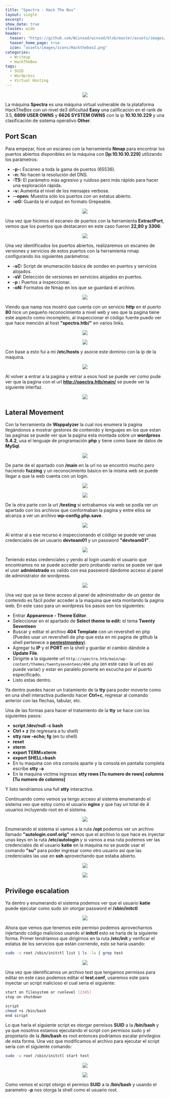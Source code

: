 ```yaml
---
title: "Spectra - Hack The Box"
layout: single
excerpt:
show_date: true
classes: wide
header:
  teaser: "https://github.com/Wiinsad/winsad/blob/master/assets/images/machines/HTB/spectra/data/Spectra.jpg?raw=true"
  teaser_home_page: true
  icon: "assets/images/icons/Hackthebox2.png"
categories:
  - Writeup
  - HackTheBox
tags:
  - SUID
  - Wordpress
  - Virtual Hosting
---
```


<p align="center">
<img src="https://raw.githubusercontent.com/Wiinsad/winsad/master/assets/images/machines/HTB/spectra/data/SpectraHTB.png">
</p>

La máquina **Spectra** es una máquina virtual vulnerable de la plataforma HackTheBox con un nivel de3 dificultad **Easy** una calificación en el rank de 3.5, **6899 USER OWNS** y **6626 SYSTEM OWNS** con la ip **10.10.10.229** y una clasificación de sistema operativo **Other**.

## Port Scan

Para empezar, hice un escaneo con la herramienta **Nmap** para encontrar los puertos abiertos disponibles en la máquina con **[Ip:10.10.10.229]** utilizando los parámetros:
  - **-p-:**    Escaneo a toda la gama de puertos (65536).
  - **-n:**     No hacen la resolución del DNS.
  - **-T5:**    El parámetro más agresivo y ruidoso pero más rápido para hacer una exploración rápida.
  - **-v:**     Aumenta el nivel de los mensajes verbose.
  - **--open:** Muestra sólo los puertos con un estatus abierto.
  - **-oG:**    Guarda la el output en formato Grepeable.

  <p align="center">
  <img src="https://github.com/Wiinsad/winsad/blob/master/assets/images/machines/HTB/spectra/scan/ScanPorts.png?raw=true">
  </p>


  Una vez que hicimos el escaneo de puertos con la herramienta **ExtractPort**, vemos que los puertos que destacaron en este caso fueron **22,80 y 3306**:

  <p align="center">
  <img src="https://raw.githubusercontent.com/Wiinsad/winsad/master/assets/images/machines/HTB/spectra/scan/Ports.png">
  </p>


  Una vez identificados los puertos abiertos, realizaremos un escaneo de versiones y servicios de estos puertos con la herramienta nmap configurando los siguientes parámetros:

  - **-sC:** Script de enumeración básica de sondeo en puertos y servicios alojados.
  - **-sV:** Detección de versiones en servicios alojados en puertos.
  - **-p :** Puertos a inspeccionar.
  - **-oN:** Formatos de Nmap en los que se guardará el archivo.

  <p align="center">
  <img src="https://raw.githubusercontent.com/Wiinsad/winsad/master/assets/images/machines/HTB/spectra/scan/PortsServ.png">
  </p>

  Viendo que namp nos mostró que cuenta con un servicio **http** en el puerto **80** hice un pequeño reconocimiento a nivel web y veo que la pagina tiene este aspecto como incompleto, al inspeccionar el código fuente puedo ver que hace mención al host **"spectra.htb/"** en varios links.

  <p align="center">
  <img src="https://raw.githubusercontent.com/Wiinsad/winsad/master/assets/images/machines/HTB/spectra/scan/web1.png">
  </p>

  <p align="center">
  <img src="https://raw.githubusercontent.com/Wiinsad/winsad/master/assets/images/machines/HTB/spectra/scan/web2.png">
  </p>

  Con base a esto fui a mi **/etc/hosts** y asocie este dominio con la ip de la maquina.

  <p align="center">
  <img src="https://raw.githubusercontent.com/Wiinsad/winsad/master/assets/images/machines/HTB/spectra/scan/etecejost.png">
  </p>

  Al volver a entrar a la pagina y entrar a esos host se puede ver como pude ver que la pagina con el url **http://spectra.htb/main/** se puede ver la siguiente interfaz.

  <p align="center">
  <img src="https://raw.githubusercontent.com/Wiinsad/winsad/master/assets/images/machines/HTB/spectra/scan/web3.png">
  </p>

## Lateral Movement

  Con la herramienta de **Wappalyzer** la cual nos enumera la pagina llegándonos a mostrar gestores de contenido y lenguajes en los que estan las paginas se puede ver que la pagina esta montada sobre un **wordpress 5.4.2**, usa el lenguaje de programación **php** y tiene como base de datos de **MySql**.

  <p align="center">
  <img src="https://raw.githubusercontent.com/Wiinsad/winsad/master/assets/images/machines/HTB/spectra/scan/wappa.png">
  </p>

  De parte de el apartado con **/main** en la url no se encontró mucho pero haciendo **fuzzing** y un reconocimiento básico en la misma web se puede llegar a que la web cuenta con un login.

  <p align="center">
  <img src="https://raw.githubusercontent.com/Wiinsad/winsad/master/assets/images/machines/HTB/spectra/scan/wp-l.png">
  </p>

  <p align="center">
  <img src="https://raw.githubusercontent.com/Wiinsad/winsad/master/assets/images/machines/HTB/spectra/scan/wp-lo.png">
  </p>

  De la otra parte con la url **/testing** si entrabamos via web se podía ver un apartado con los archivos que conformaban la pagina y entre ellos se alcanza a ver un archivo **wp-config.php.save**.

  <p align="center">
  <img src="https://raw.githubusercontent.com/Wiinsad/winsad/master/assets/images/machines/HTB/spectra/scan/wp.png">
  </p>

  Al entrar al a ese recurso e inspeccionando el código se puede ver unas credenciales de un usuario **devteam01** y un password **"devteam01"**.

  <p align="center">
  <img src="https://raw.githubusercontent.com/Wiinsad/winsad/master/assets/images/machines/HTB/spectra/intrusion/cred.png">
  </p>

  Teniendo estas credenciales y yendo al login usando el usuario que encontramos no se puede acceder pero probando varios se puede ver que el user **administrado** es valido con esa password dándome acceso al panel de administrator de wordpress.

  <p align="center">
  <img src="https://raw.githubusercontent.com/Wiinsad/winsad/master/assets/images/machines/HTB/spectra/intrusion/panel.png">
  </p>

  Una vez que ya se tiene acceso al panel de administrador de un gestor de contenido es fácil poder acceder a la maquina que esta montando la pagina web. En este caso para un wordpress los pasos son los siguientes:

  - Entrar **Appearence - Theme Editor**.
  - Seleccionar en el apartado de **Select theme to edit:** el tema **Twenty Seventeen**
  - Buscar y editar el archivo **404 Template** con un revershell en php (Puedes usar un revershell de php que esta en mi pagina de github la shell pertenece a **[pentestmonkey](https://github.com/Wiinsad/Pentest/blob/main/Shell/reverShell.php)**).
  - Agregar tu **IP** y el **PORT** en la shell y guardar el cambio dándole a **Update File**.
  - Dirigirte a la siguiente url ```http://spectra.htb/main/wp-content/themes/twentyseventeen/404.php``` (en este caso la url es así puede variar) y estar en paralelo ponerte en escucha por el puerto especificado.
  - Listo estas dentro.


  Ya dentro puedes hacer un tratamiento de la **tty** para poder moverte como en una shell interactiva pudiendo hacer **Ctrl+c**, regresar al comando anterior con las flechas, tabular, etc.

  Una de las formas para hacer el tratamiento de la **tty** se hace con los siguientes pasos:
  - **script /dev/null -c bash**
  - **Ctrl + z** (te regresara a tu shell)
  - **stty raw -echo; fg** (en tu shell)
  - **reset**
  - **xterm**
  - **export TERM=xterm**
  - **export SHELL=bash**
  - En tu maquina con otra consola aparte y la consola en pantalla completa escribe **stty -a**
  - En la maquina victima ingresas **stty rows [Tu numero de rows] columns [Tu numero de columns]**

  Y listo tendríamos una full **stty** interactiva.


  Continuando como vemos ya tengo acceso al sistema enumerando el sistema veo que estoy como el usuario **nginx** y que hay un total de 4 usuarios incluyendo root en el sistema.

  <p align="center">
  <img src="https://raw.githubusercontent.com/Wiinsad/winsad/master/assets/images/machines/HTB/spectra/intrusion/passwd.png">
  </p>

  Enumerando el sistema si vamos a la ruta **/opt** podemos ver un archivo llamado **"autologin.conf.orig"** vemos que el archivo lo que hace es inyectar unas keys en la ruta **/etc/autologin** y si vamos a esa ruta podemos ver las credenciales de el usuario **katie** en la maquina no se puede usar el comando **"su"** para poder ingresar como otro usuario asi que las credenciales las use en **ssh** aprovechando que estaba abierto.

  <p align="center">
  <img src="https://raw.githubusercontent.com/Wiinsad/winsad/master/assets/images/machines/HTB/spectra/intrusion/pass.png">
  </p>

  <p align="center">
  <img src="https://raw.githubusercontent.com/Wiinsad/winsad/master/assets/images/machines/HTB/spectra/intrusion/ssh.png">
  </p>

## Privilege escalation
  Ya dentro y enumerando el sistema podemos ver que el usuario **katie** puede ejecutar como sudo sin otorgar password el **/sbin/initctl**

  <p align="center">
  <img src="https://raw.githubusercontent.com/Wiinsad/winsad/master/assets/images/machines/HTB/spectra/intrusion/sudo.png">
  </p>

  Ahora que vemos que tenemos este permiso podemos aprovecharnos injertando código malicioso usando el **initctl** esto se haría de la siguiente forma. Primer tendríamos que dirigirnos en la ruta **/etc/init** y verificar el estatus de los servicios que están corriendo, esto se haría usando:

  ```bash
  sudo -u root /sbin/initctl list | ls -la | grep test
  ```
  <p align="center">
  <img src="https://raw.githubusercontent.com/Wiinsad/winsad/master/assets/images/machines/HTB/spectra/intrusion/perm.png">
  </p>

  Una vez que identificamos un archivo test que tengamos permisos para editar en este caso podemos editar el **test.conf**, usaremos este para inyectar un script malicioso el cual seria el siguiente:

  ```bash
  start on filesystem or runlevel [2345]
  stop on shutdown

  script
  chmod +s /bin/bash
  end script
  ```

  Lo que haría el siguiente script es otorgar permisos **SUID** a la **/bin/bash** y ya que nosotros estamos ejecutando el script con permisos sudo y el propietario de la **/bin/bash** es root entonces podríamos escalar privilegios de esta forma.
  Una vez que modificamos el archivo para ejecutar el script seria con el siguiente comando:

  ```bash
  sudo -u root /sbin/initctl start test
  ```
  <p align="center">
  <img src="https://raw.githubusercontent.com/Wiinsad/winsad/master/assets/images/machines/HTB/spectra/intrusion/preroot.png">
  </p>
  <p align="center">
  <img src="https://raw.githubusercontent.com/Wiinsad/winsad/master/assets/images/machines/HTB/spectra/intrusion/root.png">
  </p>

  Como vemos el script otorgo el permiso **SUID** a la **/bin/bash** y usando el parametro **-p** nos otorga la shell como el usuario root.
